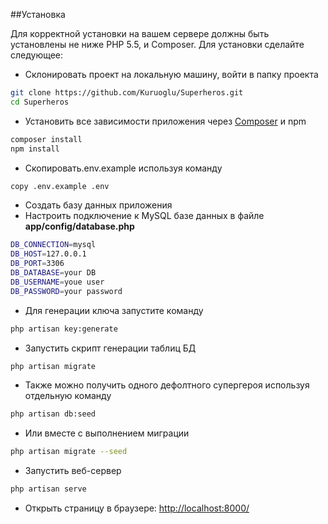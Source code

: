 
##Установка

Для корректной установки на вашем сервере должны быть установлены не ниже PHP 5.5,  и Composer.
Для установки сделайте следующее:

- Склонировать проект на локальную машину, войти в папку проекта
```bash
git clone https://github.com/Kuruoglu/Superheros.git
cd Superheros
```
- Установить все зависимости приложения через [Composer](https://getcomposer.org/) и npm 
```bash
composer install
npm install
```
- Скопировать.env.example используя команду 
```bash
copy .env.example .env
```
- Создать базу данных приложения
- Настроить подключение к MySQL базе данных в файле **app/config/database.php**
```bash
DB_CONNECTION=mysql
DB_HOST=127.0.0.1
DB_PORT=3306
DB_DATABASE=your DB
DB_USERNAME=youe user
DB_PASSWORD=your password
```
- Для генерации ключа запустите команду
```bash
php artisan key:generate
```

- Запустить скрипт генерации таблиц БД
```bash
php artisan migrate
```
- Также можно получить одного дефолтного супергероя используя отдельную команду
```bash
php artisan db:seed
```
- Или вместе с выполнением миграции
```bash
php artisan migrate --seed
```
- Запустить веб-сервер
```bash
php artisan serve
```
- Открыть страницу в браузере: [http://localhost:8000/](http://localhost:8000/)